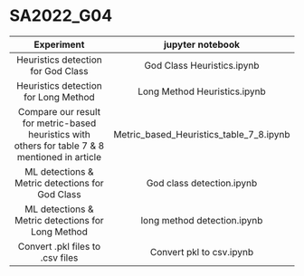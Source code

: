 # SA2022_G04

| Experiment | jupyter notebook |
| :--------: | :--------------: |
| Heuristics detection for God Class | God Class Heuristics.ipynb |
| Heuristics detection for Long Method | Long Method Heuristics.ipynb |
| Compare our result for metric-based heuristics with others for table 7 & 8 mentioned in article | Metric_based_Heuristics_table_7_8.ipynb |
| ML detections & Metric detections for God Class | God class detection.ipynb |
| ML detections & Metric detections for Long Method | long method detection.ipynb |
| Convert .pkl files to .csv files | Convert pkl to csv.ipynb |